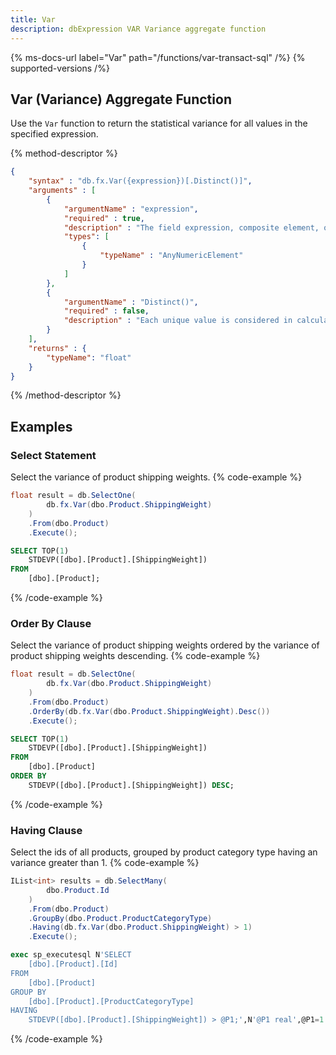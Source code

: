 ```yaml
---
title: Var
description: dbExpression VAR Variance aggregate function
---
```


{% ms-docs-url label="Var" path="/functions/var-transact-sql" /%}
{% supported-versions /%}

## Var (Variance) Aggregate Function

Use the `Var` function to return the statistical variance for all values in the specified expression.

{% method-descriptor %}
```json
{
    "syntax" : "db.fx.Var({expression})[.Distinct()]",
    "arguments" : [
        {
            "argumentName" : "expression",
            "required" : true,
            "description" : "The field expression, composite element, or function result to use in calculating the variance.",
            "types": [
                { 
                    "typeName" : "AnyNumericElement"
                }
            ]
        },
        {
            "argumentName" : "Distinct()",
            "required" : false,
            "description" : "Each unique value is considered in calculating the variance value."
        }        
    ],
    "returns" : {
        "typeName": "float"
    }
}
```
{% /method-descriptor %}

## Examples
### Select Statement
Select the variance of product shipping weights.
{% code-example %}
```csharp
float result = db.SelectOne(
        db.fx.Var(dbo.Product.ShippingWeight)
    )
    .From(dbo.Product)
    .Execute();
```
```sql
SELECT TOP(1)
	STDEVP([dbo].[Product].[ShippingWeight])
FROM
	[dbo].[Product];
```
{% /code-example %}

### Order By Clause
Select the variance of product shipping weights ordered by the variance of product shipping weights descending.
{% code-example %}
```csharp
float result = db.SelectOne(
        db.fx.Var(dbo.Product.ShippingWeight)
    )
    .From(dbo.Product)
    .OrderBy(db.fx.Var(dbo.Product.ShippingWeight).Desc())
    .Execute();
```
```sql
SELECT TOP(1)
	STDEVP([dbo].[Product].[ShippingWeight])
FROM
	[dbo].[Product]
ORDER BY
	STDEVP([dbo].[Product].[ShippingWeight]) DESC;
```
{% /code-example %}

### Having Clause
Select the ids of all products, grouped by product
category type having an variance greater than 1.
{% code-example %}
```csharp
IList<int> results = db.SelectMany(
        dbo.Product.Id
    )
    .From(dbo.Product)
    .GroupBy(dbo.Product.ProductCategoryType)
    .Having(db.fx.Var(dbo.Product.ShippingWeight) > 1)
    .Execute();
```
```sql
exec sp_executesql N'SELECT
	[dbo].[Product].[Id]
FROM
	[dbo].[Product]
GROUP BY
	[dbo].[Product].[ProductCategoryType]
HAVING
	STDEVP([dbo].[Product].[ShippingWeight]) > @P1;',N'@P1 real',@P1=1
```
{% /code-example %}
